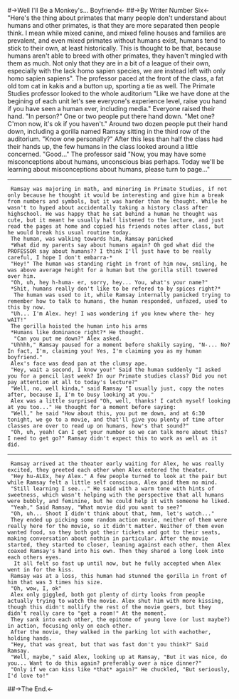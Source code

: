 #->Well I'll Be a Monkey's... Boyfriend<-
##->By Writer Number Six<-
    "Here's the thing about primates that many people don't understand about humans and other primates, is that they are more separated then people think. I mean while mixed canine, and mixed feline houses and families are prevalent, and even mixed primates without humans exist, humans tend to stick to their own, at least historically. This is thought to be that, because humans aren't able to breed with other primates, they haven't mingled with them as much. Not only that they are in a bit of a league of their own, especially with the lack homo sapien species, we are instead left with only homo sapien sapiens". The professor paced at the front of the class, a fat old tom cat in kakis and a button up, sporting a tie as well.
     The Primate Studies professor looked to the whole auditorium "Like we have done at the begining of each unit let's see everyone's experience level, raise you hand if you have seen a human ever, including media." Everyone raised their hand.
     "In person?" One or two people put there hand down.
     "Met one? C'mon now, it's ok if you haven't." Around two dozen people put their hand down, including a gorilla named Ramsay sitting in the third row of the auditorium.
     "Know one personally?" After this less than half the class had their hands up, the few humans in the class looked around a little concerned.
     "Good..." The professor said "Now, you may have some misconceptions about humans, unconscious bias perhaps. Today we'll be learning about misconceptions about humans, please turn to page..."
***
     Ramsay was majoring in math, and minoring in Primate Studies, if not only because he thought it would be interesting and give him a break from numbers and symbols, but it was harder than he thought. While he wasn't to hyped about accidentally taking a history class after highschool. He was happy that he sat behind a human he thought was cute, but it meant he usually half listened to the lecture, and just read the pages at home and copied his friends notes after class, but he would break his usual routine today.
     The human, was walking towards him, Ramsay panicked 
     *What did my parents say about humans again? Oh god what did the PROFESSOR say about humans?? I think I'll just have to be really careful, I hope I don't embarra-*
     "Hey!" The human was standing right in front of him now, smiling, he was above average height for a human but the gorilla still towered over him.
     "Oh, uh, hey h-huma- er, sorry, hey... You, what's your name?"
     *Shit, humans really don't like to be refered to by spices right?*
      The human was used to it, while Ramsay internally panicked trying to remember how to talk to humans, the human responded, unfazed, used to this by now.
     "Uh... I'm Alex. hey! I was wondering if you knew where the- hey wAIT!"
     The gorilla hoisted the human into his arms
     *Humans like dominance right?* He thought.
      "Can you put me down?" Alex asked.
     "Uhhhh," Ramsay paused for a moment before shakily saying, "N-... No? In fact, I'm, claiming you! Yes, I'm claiming you as my human boyfriend."
     Alex's face was dead pan at the clumsy ape.
     "Hey, wait a second, I know you!" Said the human suddenly "I asked you for a pencil last week? In our Primate studies class? Did you not pay attention at all to today's lecture?"
     "Well, no, well kinda," said Ramsay "I usually just, copy the notes after, because I, I'm to busy looking at you."
     Alex was a little surprised "Oh, well, thanks! I catch myself looking at you too..." He thought for a moment before saying:
     "Well," he said "How about this, you put me down, and at 6:30 tonight, we go to a movie, and that'll give you plenty of time after classes are over to read up on humans, how's that sound?"
     "Oh, uh, yeah! Can I get your number so we can talk more about this? I need to get go?" Ramsay didn't expect this to work as well as it did.
***
     Ramsay arrived at the theater early waiting for Alex, he was really excited, they greeted each other when Alex entered the theater.
     "Hey hu-ALEx, hey Alex." A few people turned to look at the pair but while Ramsay felt a little self conscious, Alex paid them no mind.
     "Still learning I see..." He said with a warm tone with hints of sweetness, which wasn't helping with the perspective that all humans were bubbly, and feminine, but he could help it with someone he liked.
     "Yeah," Said Ramsay, "What movie did you want to see?"
     "Oh, uh... Shoot I didn't think about that, hmm, let's watch..."
     They ended up picking some random action movie, neither of them were really here for the movie, so it didn't matter. Neither of them even wanted food, so they both got their tickets and got to their seats, making conversation about nothin in particular. After the movie started, they started to closer, leaning against each other, then Alex coaxed Ramsay's hand into his own. Then they shared a long look into each others eyes.
      It all felt so fast up until now, but he fully accepted when Alex went in for the kiss.
     Ramsay was at a loss, this human had stunned the gorilla in front of him that was 3 times his size.               
     "Oh, wow, I, ok"
     Alex only giggled, both got plenty of dirty looks from people actually trying to watch the movie. Alex shut him with more kissing, though this didn't mollify the rest of the movie goers, but they didn't really care to "get a room!" At the moment.
     They sank into each other, the epitome of young love (or lust maybe?) in action, focusing only on each other.
     After the movie, they walked in the parking lot with eachother, holding hands.
     "Hey, that was great, but that was fast don't you think?" Said Ramsay.
     "Well, maybe," said Alex, looking up at Ramsay, "But it was nice, do you... Want to do this again? preferably over a nice dinner?"
     "Only if we can kiss like *that* again?" He chuckled, "But seriously, I'd love to!"
##->The End.<-